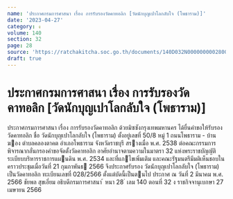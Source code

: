 ```yaml
---
name: 'ประกาศกรมการศาสนา เรื่อง การรับรองวัดคาทอลิก [วัดนักบุญเปาโลกลับใจ (โพธาราม)]'
date: '2023-04-27'
category: ง
volume: 140
section: 32
page: 28
source: 'https://ratchakitcha.soc.go.th/documents/140D032N0000000002800.pdf'
draft: true
---
```


# ประกาศกรมการศาสนา เรื่อง การรับรองวัดคาทอลิก [วัดนักบุญเปาโลกลับใจ (โพธาราม)]

ประกาศกรมการศาสนา เรื่อง การรับรองวัดคาทอลิก ด้วยมิซซังกรุงเทพมหานคร ได้ยื่นคําขอให้รับรองวัดคาทอลิก ชื่อ วัดนักบุญเปาโลกลับใจ (โพธาราม) ตั้งอยู่เลขที่ 50/8 หมู่ 1 ถนนโพธาราม - บ้านฆอง ตําบลคลองตาคต อําเภอโพธาราม จังหวัดราชบุรี สรางเมื่อ พ.ศ. 2538 ต่อคณะกรรมการพิจารณากลั่นกรองคําขอจัดตั้งวัดคาทอลิก อาศัยอํานาจตามความในมาตรา 32 แห่งพระราชบัญญัติระเบียบบริหารราชการแผนดิน พ.ศ. 2534 และที่แกไขเพิ่มเติม และคณะรัฐมนตรีมีมติเห็นชอบในคราวประชุมเมื่อวันที่ 21 กุมภาพันธ 2566 จึงประกาศรับรอง วัดนักบุญเปาโลกลับใจ (โพธาราม) เป็นวัดคาทอลิก ทะเบียนเลขที่ 028/2566 ตั้งแต่บัดนี้เป็นตนไป ประกาศ ณ วันที่ 2 มีนาคม พ.ศ. 2566 ชัยพล สุขเอี่ยม อธิบดีกรมการศาสนา ้ หนา 28 ่ เลม 140 ตอนที่ 32 ง ราชกิจจานุเบกษา 27 เมษายน 2566
